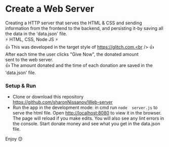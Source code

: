 # **Create a Web Server**

Creating a HTTP server that serves the HTML & CSS and sending information from the frontend to the backend, and persisting it-by saving all the data in the 'data.json' file. <br /> 
⚡️ HTML, CSS, Node JS ⚡️<br />
👍 This was developed in the target style of https://glitch.com.<br />
👍 After each time the user clicks "Give Now", the donated amount <br />sent to the web server. <br />
👍 The amount donated and the time of each donation are saved in the 'data.json' file.

### Setup & Run
- Clone or download this repository https://github.com/sharonNissanov/Web-server 
- Run the app in the development mode: in cmd run ```node  server.js``` to serve the html file.
Open [http://localhost:8080](http://localhost:8080) to view it in the browser.
The page will reload if you make edits.
You will also see any lint errors in the console.
Start donate money and see what you get in the data.json file.

Enjoy 😊
